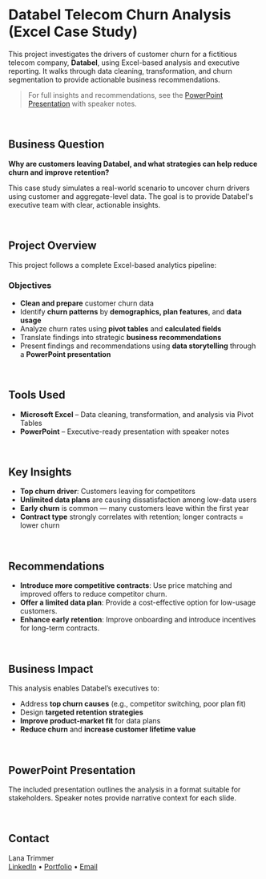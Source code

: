# Databel Telecom Churn Analysis (Excel Case Study)

This project investigates the drivers of customer churn for a fictitious telecom company, **Databel**, using Excel-based analysis and executive reporting. It walks through data cleaning, transformation, and churn segmentation to provide actionable business recommendations.

> For full insights and recommendations, see the [PowerPoint Presentation](./Databel-churn-presentation.pdf) with speaker notes.
<br/>


## Business Question

**Why are customers leaving Databel, and what strategies can help reduce churn and improve retention?**

This case study simulates a real-world scenario to uncover churn drivers using customer and aggregate-level data. The goal is to provide Databel's executive team with clear, actionable insights.

<br/>

## Project Overview

This project follows a complete Excel-based analytics pipeline:

### Objectives
- **Clean and prepare** customer churn data
- Identify **churn patterns** by **demographics, plan features**, and **data usage**
- Analyze churn rates using **pivot tables** and **calculated fields**
- Translate findings into strategic **business recommendations**
- Present findings and recommendations using **data storytelling** through a **PowerPoint presentation**

<br/>

## Tools Used

- **Microsoft Excel** – Data cleaning, transformation, and analysis via Pivot Tables  
- **PowerPoint** – Executive-ready presentation with speaker notes  

<br/>

## Key Insights

- **Top churn driver**: Customers leaving for competitors
- **Unlimited data plans** are causing dissatisfaction among low-data users
- **Early churn** is common — many customers leave within the first year
- **Contract type** strongly correlates with retention; longer contracts = lower churn

<br/>

## Recommendations

- **Introduce more competitive contracts**: Use price matching and improved offers to reduce competitor churn.
- **Offer a limited data plan**: Provide a cost-effective option for low-usage customers.
- **Enhance early retention**: Improve onboarding and introduce incentives for long-term contracts.

<br/>

## Business Impact

This analysis enables Databel’s executives to:
- Address **top churn causes** (e.g., competitor switching, poor plan fit)
- Design **targeted retention strategies**
- **Improve product-market fit** for data plans
- **Reduce churn** and **increase customer lifetime value**

<br/>

## PowerPoint Presentation

The included presentation outlines the analysis in a format suitable for stakeholders. Speaker notes provide narrative context for each slide.

<br/>

## Contact

Lana Trimmer<br/>
[LinkedIn](https://www.linkedin.com/in/lana-trimmer/) • [Portfolio](#) • [Email](lana.trimmer32@gmail.com)
